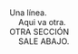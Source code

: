 <br>Una l&iacute;nea.<br />
&nbsp; &nbsp; Aqui va otra. 
<br>OTRA SECCIÓN<br />
&nbsp; &nbsp; SALE ABAJO. 
